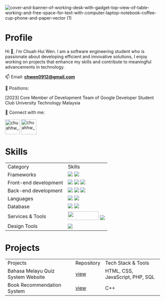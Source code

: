 ![cover-and-banner-of-working-desk-with-gadget-top-view-of-table-working-and-free-space-for-text-with-computer-laptop-notebook-coffee-cup-phone-and-paper-vector (1)](https://github.com/user-attachments/assets/77c3a9dc-926d-40c3-b860-53b9b6bd247b)

<h1 align="left">Profile</h1>

Hi 👋, I'm Chuah Hui Wen. I am a software engineering student who is passionate about developing efficient and innovative solutions, I enjoy working on projects that enhance my skills and contribute to meaningful advancements in technology. 

📫 Email: **chwen0912@gmail.com**

:tophat: Positions:
<p>
[2023] Core Member of Development Team of Google Developer Student Club University Technology Malaysia
</p>


:star2: Connect with me:
<p align="left">

<a href="https://instagram.com/chuahhw_" target="blank"><img align="center" src="https://github.com/user-attachments/assets/7fc33d5c-9e6e-4565-98d1-c041f4ce40f5" height=48 width=48 alt="chuahhw_"/></a>
<a href="https://www.linkedin.com/in/chuah-hui-wen-b12803215/" target="blank"><img align="center" src="https://github.com/user-attachments/assets/47eb0b07-3445-4803-8870-bb0b711d2e16" height=50 width=50 alt="chuahhw_" /></a>
</p>

<h1 align="left">Skills</h3>
<table>
  <tr>
    <td>Category</td>
    <td>Skills</td>
  </tr>
  <tr>
    <td>Frameworks</td>
    <td>
      <img src="https://camo.githubusercontent.com/3467eb8e0dc6bdaa8fa6e979185d371ab39c105ec7bd6a01048806b74378d24c/68747470733a2f2f696d672e736869656c64732e696f2f62616467652f52656163742d3230323332413f7374796c653d666f722d7468652d6261646765266c6f676f3d7265616374266c6f676f436f6c6f723d363144414642">
      <img src="https://camo.githubusercontent.com/031659092e85df76a0ab830ef77631a750b67d379b29c24f7969ccbc2829743a/68747470733a2f2f696d672e736869656c64732e696f2f62616467652f466c75747465722d3032353639423f7374796c653d666f722d7468652d6261646765266c6f676f3d666c7574746572266c6f676f436f6c6f723d7768697465"
    </td>
  </tr>
  <tr>
    <td>Front-end development</td>
    <td>
      <img src="https://camo.githubusercontent.com/9bbd4c2b5f7cda139d91d34caa14392df56353ca55e19b58184610aa8b123854/68747470733a2f2f696d672e736869656c64732e696f2f62616467652f4a6176615363726970742d3332333333303f7374796c653d666f722d7468652d6261646765266c6f676f3d6a617661736372697074266c6f676f436f6c6f723d463744463145">
      <img src="https://camo.githubusercontent.com/10c7a8fa2cf317cc7c4af6f13efac086a9f0ea010f0dfc746c94e5cde310b339/68747470733a2f2f696d672e736869656c64732e696f2f62616467652f48544d4c352d4533344632363f7374796c653d666f722d7468652d6261646765266c6f676f3d68746d6c35266c6f676f436f6c6f723d7768697465">
      <img src="https://camo.githubusercontent.com/001d4637c08910acf414f12a1682879a1f99867f6f9a3550f0541e7d03dd34a2/68747470733a2f2f696d672e736869656c64732e696f2f62616467652f435353332d3135373242363f7374796c653d666f722d7468652d6261646765266c6f676f3d63737333266c6f676f436f6c6f723d7768697465">
    </td>
  </tr>
  <tr>
    <td>Back-end development</td>
    <td>
      <img src="https://img.shields.io/badge/java-%23ED8B00.svg?style=for-the-badge&logo=openjdk&logoColor=white">
      <img src="https://img.shields.io/badge/php-%23777BB4.svg?style=for-the-badge&logo=php&logoColor=white">
      <img src="https://img.shields.io/badge/python-3670A0?style=for-the-badge&logo=python&logoColor=ffdd54">
    </td>
  </tr>
  <tr>
    <td>Languages</td>
    <td>
      <img src="https://camo.githubusercontent.com/f139e7edf0319db6f16a48314a4b5a717c8f74ba336f049817d1b92795d1c070/68747470733a2f2f696d672e736869656c64732e696f2f62616467652f432532422532422d3030353939433f7374796c653d666f722d7468652d6261646765266c6f676f3d63253242253242266c6f676f436f6c6f723d7768697465">
      <img src="https://img.shields.io/badge/r-%23276DC3.svg?style=for-the-badge&logo=r&logoColor=white">
    </td>
  </tr>
  <tr>
    <td>Database</td>
    <td>
      <img src="https://camo.githubusercontent.com/7b3413138bcae5072308005d6aa3cabc21f1c82f60d8cf06807732fa8b9894bf/68747470733a2f2f696d672e736869656c64732e696f2f62616467652f4d6f6e676f44422d3445413934423f7374796c653d666f722d7468652d6261646765266c6f676f3d6d6f6e676f6462266c6f676f436f6c6f723d7768697465">
      <img src="https://camo.githubusercontent.com/4804cde16e9487428ea27793df49b0ada0166115301325bade5532ae7060ed04/68747470733a2f2f696d672e736869656c64732e696f2f62616467652f4d7953514c2d3030354338343f7374796c653d666f722d7468652d6261646765266c6f676f3d6d7973716c266c6f676f436f6c6f723d7768697465">
    </td>
  </tr>
  <tr>
    <td>Services & Tools</td>
    <td>
      <img height=28 width=100 src="https://github.com/user-attachments/assets/a34575d8-8cf9-42dc-bd2a-8e8534095476">
      <img src="https://camo.githubusercontent.com/b0fb9ad6573ab51d6f22e6fcee7089903fc245c8ef5721219e061a223477e0ad/68747470733a2f2f696d672e736869656c64732e696f2f62616467652f4749542d4534344333303f7374796c653d666f722d7468652d6261646765266c6f676f3d676974266c6f676f436f6c6f723d7768697465">
    </td>
  </tr>
  <tr>
    <td>Design Tools</td>
    <td>
      <img src="https://camo.githubusercontent.com/8a61ef97622df78c36d2ac0c400be9d154e0a756137e6752117de9bc1a78660a/68747470733a2f2f696d672e736869656c64732e696f2f62616467652f4669676d612d4632344531453f7374796c653d666f722d7468652d6261646765266c6f676f3d6669676d61266c6f676f436f6c6f723d7768697465">
    </td>
  </tr>
</table>


<h1>Projects</h1>
<table>
<tr>
  <td>Projects</td>
  <td>Repository</td>
  <td>Tech Stack & Tools</td>
</tr>
<tr>
  <td>Bahasa Melayu Quiz System Website</td>
  <td><a href="https://github.com/chuahhw/sistemkuiz"> view </a></td>
  <td> HTML, CSS, JavaScript, PHP, SQL </td>
</tr>
<tr>
  <td>Book Recommendation System</td>
  <td><a href="https://github.com/jjn7702/SECJ1023-PT2/tree/bc354789eae3d9341e85d4f772e10d050d70acd8/Submission/sec08_23242/Bookworm"> view </a></td>
  <td>C++</td>
</tr>

